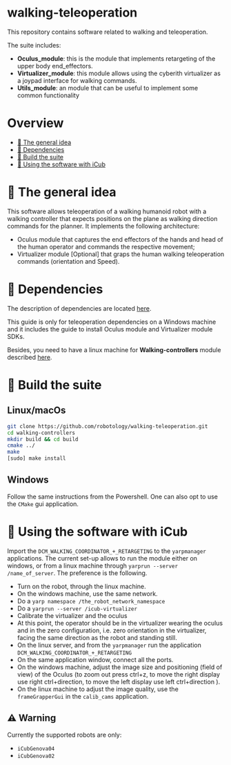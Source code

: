 # walking-teleoperation
This repository contains software related to walking and teleoperation. 

The suite includes:

* **Oculus_module**: this is the module that implements retargeting of the upper body end_effectors.
* **Virtualizer_module**: this module allows using the cyberith virtualizer as a joypad interface for walking commands.
* **Utils_module**: an module that can be useful to implement some common functionality

# Overview
 - [:orange_book: The general idea](#orange_book-some-theory-behind-the-code)
 - [:page_facing_up: Dependencies](#page_facing_up-dependencies)
 - [:hammer: Build the suite](#hammer-build-the-suite)
 - [:running: Using the software with iCub](#running-using-the-software-with-iCub)

# :orange_book: The general idea
This software allows teleoperation of a walking humanoid robot with a walking controller that expects positions on the plane as walking direction commands for the planner.
It implements the following architecture:
* Oculus module that captures the end effectors of the hands and head of the human operator and commands the respective movement;
* Virtualizer module [Optional] that graps the human walking teleoperation commands (orientation and Speed).


# :page_facing_up: Dependencies
The description of dependencies are located [here](./docs/Dependencies.md).

This guide is only for teleoperation dependencies on a Windows machine and it includes the guide to install Oculus module and Virtualizer module SDKs.

Besides, you need to have a linux machine for **Walking-controllers** module described [here](https://github.com/robotology/walking-controllers/tree/devel_hand_retargeting).

# :hammer: Build the suite
## Linux/macOs

```sh
git clone https://github.com/robotology/walking-teleoperation.git
cd walking-controllers
mkdir build && cd build
cmake ../
make
[sudo] make install
```
## Windows
Follow the same instructions from the Powershell. One can also opt to use the ``CMake`` gui application.

# :running: Using the software with iCub
Import the `DCM_WALKING_COORDINATOR_+_RETARGETING` to the `yarpmanager` applications.
The current set-up allows to run the module either on windows, or from a linux machine through `yarprun --server /name_of_server`. The preference is the following.
* Turn on the robot, through the linux machine.
* On the windows machine, use the same network.
* Do a `yarp namespace /the_robot_network_namespace`
* Do a `yarprun --server /icub-virtualizer`
* Calibrate the virtualizer and the oculus
* At this point, the operator should be in the virtualizer wearing the oculus and in the zero configuration, i.e. zero orientation in the virtualizer, facing the same direction as the robot and standing still.
* On the linux server, and from the `yarpmanager` run the application `DCM_WALKING_COORDINATOR_+_RETARGETING`
* On the same application window, connect all the ports.
* On the windows machine, adjust the image size and positioning (field of view) of the Oculus (to zoom out press ctrl+z, to move the right display use right ctrl+direction, to move the left display use left ctrl+direction ).
* On the linux machine to adjust the image quality, use the `frameGrapperGui` in the `calib_cams` application.

## :warning: Warning
Currently the supported robots are only:
- ``iCubGenova04``
- ``iCubGenova02``


